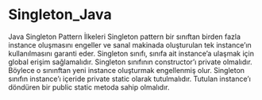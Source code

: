 # Singleton_Java
Java Singleton Pattern İlkeleri
Singleton pattern bir sınıftan birden fazla instance oluşmasını engeller ve sanal makinada oluşturulan tek instance’ın kullanılmasını garanti eder.
Singleton sınıfı, sınıfa ait instance’a ulaşmak için global erişim sağlamalıdır.
Singleton sınıfının constructor’ı private olmalıdır. Böylece o sınınftan yeni instance oluşturmak engellenmiş olur.
Singleton sınıfın instance’ı içeride private static olarak tutulmalıdır.
Tutulan instance’ı döndüren bir public static metoda sahip olmalıdır.
